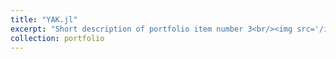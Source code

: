 ```yaml
---
title: "YAK.jl"
excerpt: "Short description of portfolio item number 3<br/><img src='/images/500x300.png'>"
collection: portfolio
---
```

